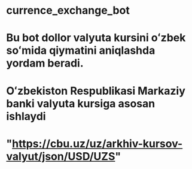 # currence_exchange_bot
# Bu bot dollor valyuta kursini oʻzbek soʻmida qiymatini aniqlashda yordam beradi. 
# Oʻzbekiston Respublikasi Markaziy banki valyuta kursiga asosan ishlaydi 
# "https://cbu.uz/uz/arkhiv-kursov-valyut/json/USD/UZS"
